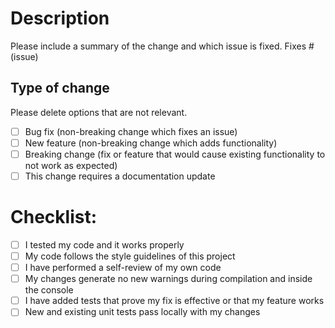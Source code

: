 # Description

Please include a summary of the change and which issue is fixed.
Fixes # (issue)

## Type of change

Please delete options that are not relevant.

-   [ ] Bug fix (non-breaking change which fixes an issue)
-   [ ] New feature (non-breaking change which adds functionality)
-   [ ] Breaking change (fix or feature that would cause existing functionality to not work as expected)
-   [ ] This change requires a documentation update

# Checklist:

-   [ ] I tested my code and it works properly
-   [ ] My code follows the style guidelines of this project
-   [ ] I have performed a self-review of my own code
-   [ ] My changes generate no new warnings during compilation and inside the console
-   [ ] I have added tests that prove my fix is effective or that my feature works
-   [ ] New and existing unit tests pass locally with my changes
